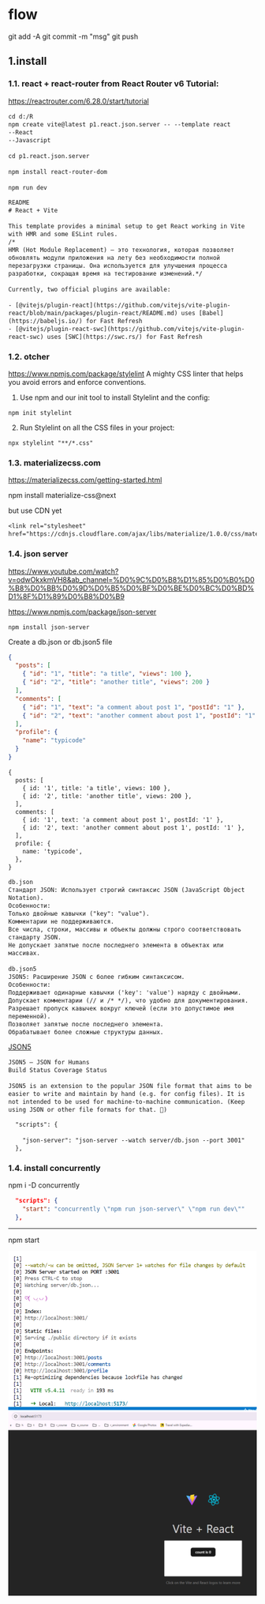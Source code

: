 # flow

git add -A
git commit -m "msg"
git push

## 1.install

### 1.1. react + react-router from React Router v6 Tutorial:
https://reactrouter.com/6.28.0/start/tutorial

```bath
cd d:/R
npm create vite@latest p1.react.json.server -- --template react
--React
--Javascript

cd p1.react.json.server

npm install react-router-dom

npm run dev
```
```
README
# React + Vite

This template provides a minimal setup to get React working in Vite with HMR and some ESLint rules.
/*
HMR (Hot Module Replacement) — это технология, которая позволяет обновлять модули приложения на лету без необходимости полной перезагрузки страницы. Она используется для улучшения процесса разработки, сокращая время на тестирование изменений.*/

Currently, two official plugins are available:

- [@vitejs/plugin-react](https://github.com/vitejs/vite-plugin-react/blob/main/packages/plugin-react/README.md) uses [Babel](https://babeljs.io/) for Fast Refresh
- [@vitejs/plugin-react-swc](https://github.com/vitejs/vite-plugin-react-swc) uses [SWC](https://swc.rs/) for Fast Refresh
```

### 1.2. otcher

https://www.npmjs.com/package/stylelint
A mighty CSS linter that helps you avoid errors and enforce conventions.

1. Use npm and our init tool to install Stylelint and the config:
```
npm init stylelint
```
2. Run Stylelint on all the CSS files in your project:
```
npx stylelint "**/*.css"
```

### 1.3. materializecss.com
https://materializecss.com/getting-started.html

npm install materialize-css@next

but use CDN yet
<!-- Compiled and minified CSS -->
    <link rel="stylesheet" href="https://cdnjs.cloudflare.com/ajax/libs/materialize/1.0.0/css/materialize.min.css">

### 1.4. json server
https://www.youtube.com/watch?v=odwOkxkmVH8&ab_channel=%D0%9C%D0%B8%D1%85%D0%B0%D0%B8%D0%BB%D0%9D%D0%B5%D0%BF%D0%BE%D0%BC%D0%BD%D1%8F%D1%89%D0%B8%D0%B9

https://www.npmjs.com/package/json-server

```
npm install json-server
```

Create a db.json or db.json5 file
```json
{
  "posts": [
    { "id": "1", "title": "a title", "views": 100 },
    { "id": "2", "title": "another title", "views": 200 }
  ],
  "comments": [
    { "id": "1", "text": "a comment about post 1", "postId": "1" },
    { "id": "2", "text": "another comment about post 1", "postId": "1" }
  ],
  "profile": {
    "name": "typicode"
  }
}
```
```json5
{
  posts: [
    { id: '1', title: 'a title', views: 100 },
    { id: '2', title: 'another title', views: 200 },
  ],
  comments: [
    { id: '1', text: 'a comment about post 1', postId: '1' },
    { id: '2', text: 'another comment about post 1', postId: '1' },
  ],
  profile: {
    name: 'typicode',
  },
}
```
```
db.json
Стандарт JSON: Использует строгий синтаксис JSON (JavaScript Object Notation).
Особенности:
Только двойные кавычки ("key": "value").
Комментарии не поддерживаются.
Все числа, строки, массивы и объекты должны строго соответствовать стандарту JSON.
Не допускает запятые после последнего элемента в объектах или массивах.

db.json5
JSON5: Расширение JSON с более гибким синтаксисом.
Особенности:
Поддерживает одинарные кавычки ('key': 'value') наряду с двойными.
Допускает комментарии (// и /* */), что удобно для документирования.
Разрешает пропуск кавычек вокруг ключей (если это допустимое имя переменной).
Позволяет запятые после последнего элемента.
Обрабатывает более сложные структуры данных.
```

[JSON5](https://github.com/json5/json5)
```
JSON5 – JSON for Humans
Build Status Coverage Status

JSON5 is an extension to the popular JSON file format that aims to be easier to write and maintain by hand (e.g. for config files). It is not intended to be used for machine-to-machine communication. (Keep using JSON or other file formats for that. 🙂)

```
```
  "scripts": {

    "json-server": "json-server --watch server/db.json --port 3001"
  },
```

### 1.4. install concurrently

npm i -D concurrently

```json
  "scripts": {
    "start": "concurrently \"npm run json-server\" \"npm run dev\""
  },
```

--------------
npm start

![](_md_img/flow_images/flow%202024-11-23-12-23-04.png)
![](_md_img/flow_images/flow%202024-11-23-12-23-33.png)
